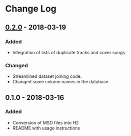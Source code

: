 # Change Log

## [0.2.0] - 2018-03-19
### Added
- Integration of lists of duplicate tracks and cover songs.

### Changed
- Streamlined dataset joining code.
- Changed some column names in the database.


## 0.1.0 - 2018-03-16
### Added
- Conversion of MSD files into H2
- README with usage instructions

[0.2.0]: https://github.com/belovehq/msd-lyrics-to-h2/compare/v0.1.0...v0.2.0